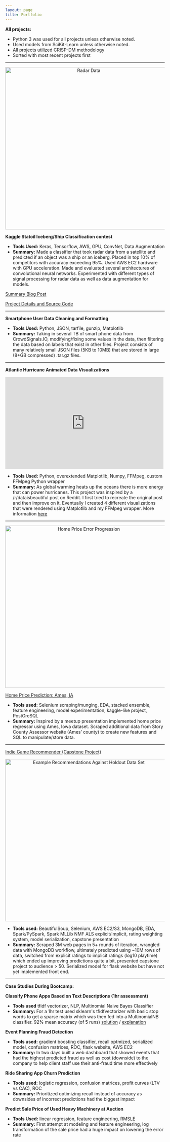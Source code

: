 ```yaml
---
layout: page
title: Portfolio
---
```


**All projects:**
* Python 3 was used for all projects unless otherwise noted.
* Used models from SciKit-Learn unless otherwise noted.
* All projects utilized CRISP-DM methodology
* Sorted with most recent projects first

<hr />

<p align="center">
<img src="/img/iceberg/statoil.jpg" alt="Radar Data" width="512"/>
</p>

**Kaggle Statoil Iceberg/Ship Classification contest**
* **Tools Used:** Keras, Tensorflow, AWS, GPU, ConvNet, Data Augmentation
* **Summary:** Made a classifier that took radar data from a satellite and predicted if an object was a ship or an iceberg. Placed in top 10% of competitors with accuracy exceeding 95%. Used AWS EC2 hardware with GPU acceleration. Made and evaluated several architectures of convolutional neural networks. Experimented with different types of signal processing for radar data as well as data augmentation for models.

[Summary Blog Post](https://pixelatedbrian.github.io/2018-01-26-kaggle-statoil-iceberg-ship-contest)

[Project Details and Source Code](https://github.com/pixelatedbrian/vigilant-iceberg)

<hr />

**Smartphone User Data Cleaning and Formatting**
* **Tools Used:** Python, JSON, tarfile, gunzip, Matplotlib
* **Summary:** Taking in several TB of smart phone data from CrowdSignals.IO, modifying/fixing some values in the data, then filtering the data based on labels that exist in other files. Project consists of many relatively small JSON files (5KB to 10MB) that are stored in large (8+GB compressed) .tar.gz files.

<hr />

**Atlantic Hurricane Animated Data Visualizations**

<iframe src='https://gfycat.com/ifr/AlarmedShoddyGordonsetter' align="center" frameborder='0' scrolling='no' allowfullscreen width='500' height='290'></iframe>


* **Tools Used:** Python, overextended Matplotlib, Numpy, FFMpeg, custom FFMpeg Python wrapper
* **Summary:** As global warming heats up the oceans there is more energy that can power hurricanes. This project was inspired by a /r/dataisbeautiful post on Reddit. I first tried to recreate the original post and then improve on it. Eventually I created 4 different visualizations that were rendered using Matplotlib and my FFMpeg wrapper. More information [here](https://pixelatedbrian.github.io/2017-10-17-atlantic-hurricanes/)

<hr />

<p align="center">
<img class="ames" src="/img/Ames_error_over_time.png" alt="Home Price Error Progression" width="512"/>
</p>

[Home Price Prediction: Ames, IA](https://github.com/Brionnic/sturdy-umbrella/blob/master/README.md)
* **Tools used:** Selenium scraping/munging, EDA, stacked ensemble, feature engineering, model experimentation, kaggle-like project, PostGreSQL
* **Summary:** Inspired by a meetup presentation implemented home price regressor using Ames, Iowa dataset. Scraped additional data from Story County Assessor website (Ames’ county) to create new features and SQL to manipulate/store data.

<hr />

[Indie Game Recommender (Capstone Project)](https://github.com/Brionnic/Indie-Game-Recommender/blob/master/README.md)

<p align="middle">
<img src="/img/results_example.png" alt="Example Recommendations Against Holdout Data Set" width="512"/>
</p>

* **Tools used:** BeautifulSoup, Selenium, AWS EC2/S3, MongoDB, EDA, Spark/PySpark, Spark MLLib NMF ALS explicit/implicit, rating weighting system, model serialization, capstone presentation
* **Summary:** Scraped 3M web pages in 5+ rounds of iteration, wrangled data with MongoDB workflow, ultimately predicted using ~10M rows of data, switched from explicit ratings to implicit ratings (log10 playtime) which ended up improving predictions quite a bit, presented capstone project to audience > 50. Serialized model for flask website but have not yet implemented front end.

<hr />

**Case Studies During Bootcamp:**

**Classify Phone Apps Based on Text Descriptions (1hr assessment)**
* **Tools used** tfidf vectorizer, NLP, Multinomial Naive Bayes Classifier
* **Summary:** For a 1hr test used sklearn's tfidfvectorizer with basic stop words to get a sparse matrix which was then fed into a MultinomialNB classifier. 92% mean accuracy (of 5 runs) [solution](https://github.com/pixelatedbrian/BKHardenstein_Portfolio/blob/master/src/final_assessment2.py) / [explanation](https://github.com/pixelatedbrian/BKHardenstein_Portfolio/blob/master/src/final_assessment2.txt)

**Event Planning Fraud Detection**
* **Tools used:** gradient boosting classifier, recall optmized, serialized model, confusion matrices, ROC, flask website, AWS EC2
* **Summary:** In two days built a web dashboard that showed events that had the highest predicted fraud as well as cost (downside) to the company to help client staff use their anti-fraud time more effectively

**Ride Sharing App Churn Prediction**
* **Tools used:** logistic regression, confusion matrices, profit curves (LTV vs CAC), ROC
* **Summary:** Prioritized optimizing recall instead of accuracy as downsides of incorrect predictions had the biggest impact

**Predict Sale Price of Used Heavy Machinery at Auction**
* **Tools Used:** linear regression, feature engineering, RMSLE
* **Summary:** First attempt at modeling and feature engineering, log transformation of the sale price had a huge impact on lowering the error rate
